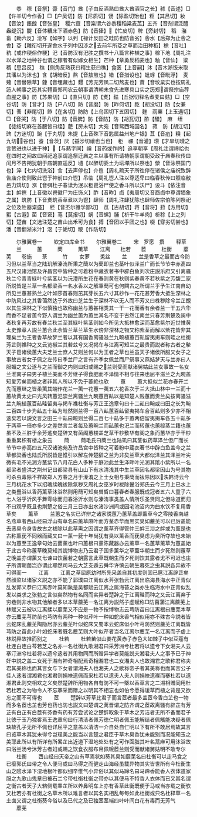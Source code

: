 <!-- { "loadSidebar": true } -->
　　黍　穄【音祭】虋【音门】酋【子由反酒熟曰酋大酋酒官之长】秫【音述】□【许羊切今作香】□【户吴切】防【尼质切】饧【除盈切饴也】粔【其吕切】籹【音汝】餦餭【音张皇】　稷六齍【音粢谓六谷黍稷稻粱麦苽】五齐【音剂谓泛醴盎缇沉】醍【音体糟床下酒赤色】防【音撁】【忙皮切】稗【旁封切】　稻　潴畜【勅六反】浍写【如字】以列【禄计反田之畦防也防音劣】舎水【后郑为止舎之舎】芟【雕衔切开遂舎水于列中因渉之去前年所芟之草而治田种稻】稌【音吐】秔【或作稉俗作粳】汜【音防汉有汜胜之撰书十八篇言种植之事】稼下地【周礼注以水泽之地种谷也谓之稼者有似嫁女相生】芒种【章勇反稻麦也】籼【音仙】　粱稰【思吕反】　穛【侧角反熟获曰稰生获曰穛】食医【上音嗣】沐【音木淅饭米取其潘以为沐也】含【胡暗反】熬【音敖煎也】错【音措设也】蚍蜉【音毗浮】　麦　薙【音替除草】薶【音埋藏也】麷【芳充芳凤二切熬麦也】蕡【音坟枲实也按周礼笾人朝事之笾其实麷蕡郑司农云朝事谓清朝未食先进寒具口实之笾郑谓祭宗庙荐血腥之事】防【苏果切】□【直只切】防【煑】麮【丘据切释名煮麦曰麮】□【空谷切】防【音才】防【户八切】防【音磨】防【昨何切】麧【胡没切】防【女兼切】餥【非尾切】飵【在各切】防防【上乌困切下五困切】　麰　雨粟【上玉遇切】□【音哭】防【于八切】防【音脾】防【音防】防【胡瓦切】酢【醋】　麻　绖【徒结切麻在首腰皆曰绖】萉【房未切】大宛【音鸳西域国名】　菽　防【胡江切】豍【方迷切】豌【于丸切】朱提【上音殊下音匙属益州地产银】苴【音疽】糗【起九切谷也】餈【音茨】厌【益涉切禳也当也】　秬　祼【音灌】瓒【才旱切瓉之言赞进也以进于神】【与爇字同】禴【音药或作礿】追享朝享【周礼注谓禘祫也在四时之间故曰间祀追享谓追祭迁庙之主以事有所请祷朝享谓朝受政于庙春秋传曰闰月不告朔犹朝于庙朝直遥反】壝【以醉切委土为坛墠所以祭也】禜【音泳祭国门也】淬【七内切洗浴】舎【去声停也】介鬯【周礼疏天子所徃停在诸侯之庙祝致辞告庙介使则致此鬯于神前曰介鬯】吊临【周礼鬯人注以尊适卑曰临春秋传曰照临敝邑力鸩切】渳【音弭杜子春读为泯以秬鬯浴尸使之香斗所以沃尸】设斗【依注音主】衅鬯【上音徽以鬯徽尸为庄饰义】酢【音昨】卣【夷周切又音酉卣中尊谓牺象之属】筑防【下音煑筑香草煮以为鬯】肆师【周礼注肆犹陈也肆师佐宗伯陈列祭祀之位及牲器粢盛】　秠【音丕尔雅孚鄙切】　苽【古胡切】蒋【音将】葑【方用切】豭【古遐】菌【音窘】芼【莫报切】蜗【音螺】脯【析干牛羊肉】析稌【上之列切】楚苗【文选注楚之苗山出禾可为食】搏【音团以手团之也】啜【穿劣切尝也】潘【音翻淅米汁】沤【于姤切】糭【作防切】

　　尔雅翼卷一
　　钦定四库全书
　　尔雅翼卷二
　　宋　罗愿　撰
　　释草
　　兰　　　蕙　　　蕳　　　薫草
　　江离　　杜若　　茝　　　杜衡
　　蘼芜　　卷施　　菉　　　竹
　　女萝　　兎丝
　　兰
　　兰是香草之最而古今防习但以兰草当之陆玑解溱洧所秉之蕳以为蕳即兰也茎叶似泽兰广而长节节中赤髙四五尺汉诸池馆及许昌宫中皆种之可着粉中藏衣著书中辟白鱼刘次庄説乐府又引离骚秋兰兮青青緑叶兮紫茎以为沅澧所生花在春则黄在秋则紫春黄不若秋紫之芳馥二家所説皆是兰草一名都梁香一名水香以之解秉蕳可也何闗古之所谓兰乎予生江南自幼所见兰蕙甚熟兰之叶如莎首春则茁其芽长五六寸其杪作一花花甚芳香大抵生深林之中防风过之其香蔼然达于外故曰芝兰生于深林不以无人而不芳又曰株秽除兮兰芷覩以其生深林之下似慎独也故称幽兰与蕙甚相类其一干一花而香有余者兰一干五六华而香不足者蕙今野人谓兰为幽兰蕙为蕙兰其名不变于古然江南兰只春芳荆楚及闽中者秋复再芳故有春兰秋兰至其緑叶紫茎则如今所见大抵林愈深而茎愈紫尔近世惟黄太史豫章人説兰蕙合此余皆兰草兰草生水傍非深林之物又称紫茎而解以紫花皆非其理矣兰为王者香草故梦兰者以其有国香离骚滋兰九畹植蕙百畆留夷掲车则畦之杜衡芳芷则襍种之又云览椒兰其若兹兮又况掲车与江离可知兰之最贵而説者称古者之摰天子鬯诸侯蕙大夫芝兰士庶人艾则兰何以为王者之草也兰虽天子诸侯所服又女子之事故古者女子佩之左传曰季兰尸之言有齐季女佩兰而尸祭事又燕姞梦天与兰亦曰人服媚之文公遂与之兰而御之内则曰妇或赐之兰则受而献诸舅姑此兰女事故一名女兰淮南子曰男子植兰美而不芳继子得食肥而不泽情不相与往来也屈平滋兰之九畹盖知爱芳矣而植之者非其人所以不免于萎絶也欤
　　蕙
　　蕙大抵似兰花亦春开兰先而蕙继之皆柔荑其端作花兰一荑一花蕙一荑五六花香次于兰大抵山林中一兰而十蕙故黄太史曰光风转蕙汜崇兰离骚兰九畹蕙百畆以是知楚人贱蕙而贵兰矣按离骚滋兰九畹植蕙百畆畦留夷与掲车襍杜衡与芳芷王逸章句曰十二畆曰畹或曰田之长为畹二百四十步为畆五十畆为畦然则兰得一百八畆蕙百畆留夷掲车合百畆则多少亦不相逺矣若以説文言之田三十畆曰畹则兰得二百七十畆多于蕙两倍留夷掲车各五十畆多于两草一倍亦多少之差然言兰者每及蕙畹兰而畆蕙也汜兰而转蕙也蕙殽蒸兰籍也蕙虽不及兰胜于余芳逺矣楚辞又有菌阁蕙楼盖芝草干杪敷华有阁之象而蕙华亦于干杪重重累积有楼之象云
　　蕳
　　蕳毛氏曰蕳兰也陆玑曰其茎似药草泽兰但广而长节节中赤高四五尺汉诸池苑及许昌宫中皆种之可着粉中蔵衣著书中辟白鱼盖今之兰草都梁香也陆氏所説皆是惟引以解左传楚辞之兰为非矣兰草大都似泽兰其泽兰叶尖微有毛不光润方茎紫节八月花白人多种于庭池此兰生泽畔叶光润其隂小紫所以一名都梁者盛洪之荆州记曰都梁县有山山下有水清浅其中生兰草因名都梁因山为号其物可杀虫毒除不祥故郑人方春之月于溱洧之上士女相与秉蕳而袚除因以泆韩诗云今三月桃花水下以招魂续魄袚除氛秽又周礼女巫岁时袚除舋浴郑氏云今三月上已水上之类舋浴以香药薰草沐浴然则用蕳可知矣曽晳曰暮春者春服既成冠者五六人童子六七人浴乎沂风乎舞雩咏而归春浴沂水则与溱洧事类盖人情所乐圣贤同之但咏道而归不曰观乎既且也荆楚之俗三月三日亦出水渚沙洲间或园宅池沼内为曲水饮不复用香草矣
　　薰草
　　兰蕙之名实已详辨之诸家説蕙乃蕙草盖即薰草今之零陵香南越名燕草者西山经曰浮山有草名曰薰草麻叶而方茎赤华而黑实臭如蘪芜可以已厉盖能去恶臭令身香故古之袚除以此草熏之因谓之薰草齐得管仲三衅三浴之衅或为薰是也古称薫莸不同器而藏又曰一薰一莸十年尚犹有臭以薰香而莸臭虑为臭所夺故也未始以为蕙至王逸章句始云菌薰也叶曰蕙根曰薰陈藏器亦云薰草一名蕙草薰草为蕙盖始于此古今称蕙草晚莫知其説博物志乃云君子国多薰华之草薫华朝生而夕死然则蕙草之晚盖亦谓薰又七谏曰饮菌若之朝露言此草既朝生而夕死则饮其露者尤不可迟也庄子所谓朝菌岂亦谓此耶然司马云大芝支遁云舜华许慎云朝生暮死之虫其説各异故不可得而一
　　江离
　　江离之草屈原幼时所先采盖自其初度则固已扈江离辟芷矣然顔监以诸家义説之亦不能了郭璞曰江离似水荠张勃云江离出临海县海水中正青似乱发郭义恭曰江离赤叶莫知孰是吴都赋云江离之属海苔之类亦生临海水中正青似乱发以类求之张勃之言似矣然物有名同而实异者楚辞之于江离畦而种之又云江离弃于穷巷则非水物其他解者多以本草蘪芜一名江离为説然子虚赋称□防菖蒲江离蘪芜上林赋又云被以江离揉以蘼芜又不应是一物予按博物志云芎防苗曰江离根曰蘪芜本草亦云蘪芜芎防苗也芎防有两种一种似芹叶一种如蛇床香气相似用亦不殊古今説者皆云蛇床乱蘪芜陶隐居亦云蘪芜叶似蛇床又蜀本云蛇床似小叶芎防然则蘪芜江离既皆芎防之苗此小叶如蛇床者既名蘪芜则大叶似芹者当名江离尔蘪芜一名江离而子虚上林説异故推而别之
　　杜若
　　杜若苗似山姜花黄赤子赤色大如棘子中似豆蔻有杜连白连白芩若芝之名亦一名杜衡九歌湘君曰采芳洲兮杜若将以遗兮下女湘夫人云搴汀洲兮杜若将以遗兮逺者其用物同而所赠异学者莫能説夫湘君夫人之事予已于神奸中説之盖二女死于湘有神奇相配焉奇相湘君也二女湘夫人也故湘君之歌称君称夫君其美称也而其言女与下女者谓湘夫人也湘夫人之歌称帝子者其美称也而其言公子佳人逺者谓湘君也湘君则捐袂遗佩而采杜若以遗夫人夫人则捐袂遗褋而搴杜若以遗湘君此则交相欢之义矣然楚辞所用物各自有防不可一槩以香草言之二湘相赠同用杜若杜若之为物令人不忘搴采而赠之以明其不相忘也如伯兮愿得谖草而植之背是又欲忘之而不可得也
　　茝
　　楚辞以芳草比君子而言茝者最多盖茝今香白芷也一物而多名茝也芷也芳也药也防也説文曰楚谓之蓠晋谓之防齐谓之茝故离骚有辟芷有芳芷有白芷有白茝有芬香有药有芳尝试论之楚辞取象于草木之芳洁者无所不备而君子比徳于玉乃独畧焉王逸章句曰行清洁者佩芳徳仁明者佩玉能解结者佩觽能决疑者佩玦故孔子无所不佩也详屈平之意盖以清洁一介自处自仁明以下有所不敢居焉故其言曰览草木其犹未得兮岂珵美之能当以言楚之君臣于草木臭香犹未能别而况能知玉之美耶此所以有所详有所畧芷出近道下湿地处处有之可作面脂其叶名蒚麻可用沐浴故曰浴兰汤兮沐芳古者妇或赐之饮食衣服布帛佩帨茝兰则受而献诸舅姑明不敢专尔
　　杜衡
　　西山经曰天帝之山有草焉状如葵其臭如蘼芜名曰杜衡可以走马食之已瘿郭氏曰带之令人便马或曰马得之而健走山海经虽载异物其实皆世所有今杜衡生山之隂水泽下湿地根叶都似细辛惟气小异俗以其似马蹄名曰马蹄香能香人衣体道家服之九歌山鬼章曰被石兰兮带杜衡杜衡之带亦以其便马不特香人衣体而已又其名谓之衡古者天子大辂侧载睾芷所以养鼻明车上亦有香草此衡既便于马或当亦载之衡欤又杜若亦有杜衡之名草木所以难言者以其名实相乱每每如此杜衡或只名杜释草一名土卤又谓之杜衡葵今俗以及已代之及已独茎茎端四叶叶间白花有毒而无芳气
　　蘼芜
